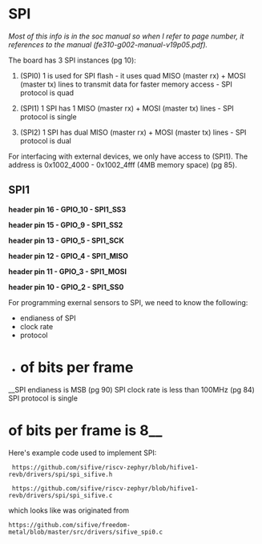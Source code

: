 # SPI

_Most of this info is in the soc manual so when I refer to page number, it references to the manual (fe310-g002-manual-v19p05.pdf)._

The board has 3 SPI instances (pg 10):

1. (SPI0) 1 is used for SPI flash - it uses quad MISO (master rx) + MOSI (master tx) lines to transmit data for faster memory access - SPI protocol is quad

2. (SPI1) 1 SPI has 1 MISO (master rx) + MOSI (master tx) lines - SPI protocol is single

3. (SPI2) 1 SPI has dual MISO (master rx) + MOSI (master tx) lines - SPI protocol is dual




For interfacing with external devices, we only have access to (SPI1). The address is 0x1002_4000 - 0x1002_4fff (4MB memory space) (pg 85).

## SPI1

**header pin 16 - GPIO_10 - SPI1_SS3**

**header pin 15 - GPIO_9 - SPI1_SS2**

**header pin 13 - GPIO_5 - SPI1_SCK**

**header pin 12 - GPIO_4 - SPI1_MISO**

**header pin 11 - GPIO_3 - SPI1_MOSI**

**header pin 10 - GPIO_2 - SPI1_SS0**



For programming exernal sensors to SPI, we need to know the following:

- endianess of SPI
- clock rate
- protocol
- # of bits per frame

__SPI endianess is MSB (pg 90)
SPI clock rate is less than 100MHz (pg 84)
SPI protocol is single
# of bits per frame is 8__



Here's example code used to implement SPI:

	
	 https://github.com/sifive/riscv-zephyr/blob/hifive1-revb/drivers/spi/spi_sifive.h

	 https://github.com/sifive/riscv-zephyr/blob/hifive1-revb/drivers/spi/spi_sifive.c
	
	
which looks like was originated from 

	
	https://github.com/sifive/freedom-metal/blob/master/src/drivers/sifive_spi0.c






